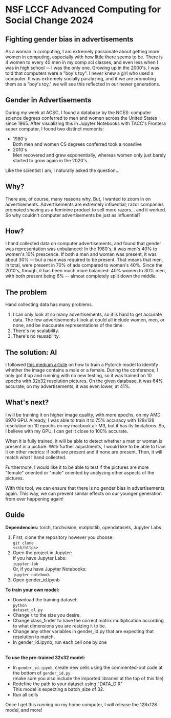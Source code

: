 # NSF LCCF Advanced Computing for Social Change 2024

## Fighting gender bias in advertisements
As a woman in computing, I am extremely passionate about getting more women in computing, especially with how little there seems to be.
There is 4 women to every 40 men in my comp sci classes, and even less when I was in high school -- I was the only one.
Growing up in the 2000's, I was told that computers were a "boy's toy". I never knew a girl who used a computer. It was extremely socially 
paralyzing, and if we are promoting them as a "boy's toy," we will see this reflected in our newer generations. 

## Gender in Advertisements
During my week at ACSC, I found a database by the NCES: computer science degrees conferred
to men and women across the United States since 1965. After visualizing this in Jupyter Notebooks
with TACC's Frontera super computer, I found two distinct moments:
 - 1980's<br>
     Both men and women CS degrees conferred took a nosedive
 - 2010's<br>
     Men recovered and grew exponentially, whereas women only just barely started to grow again
     in the 2020's

Like the scientist I am, I naturally asked the question...

## Why?
There are, of course, many reasons why. But, I wanted to zoom in on advertisements. Advertisements
  are extremely influential; razor companies promoted shaving as a feminine product to sell more razors...
  and it worked. So why couldn't computer advertisements be just as influential?

## How?
I hand collected data on computer advertisements, and found that gender was representation was unbalanced:
  In the 1980's, it was men's 40% to women's 10% prescence. If both a man and woman was present, it was about 
  30% -- but a man was required to be present. That means that men, in total, were present in 70% of ads compared
  to women's 40%. Since the 2010's, though, it has been much more balanced: 40% women to 30% men, with both present 
  being 6% -- almost completely split down the middle.

## The problem
Hand collecting data has many problems.
1. I can only look at so many advertisements, so it is hard to get accurate data. The few advertisements I look at
   could all include women, men, or none, and be inaccurate representations of the time.
3. There's no scalability.
4. There's no reusability.

## The solution: AI
I followed [this medium article](url) on how to train a Pytorch model to identify whether the image contains a male or a female.
During the conference, I only got it up and running with no new testing, so it was trained on 10 epochs with 32x32 resolution pictures. 
On the given database, it was 64% accurate; on my advertisements, it was even lower, at 41%.

## What's next?
I will be training it on higher image quality, with more epochs, on my AMD 6970 GPU. Already, I was able to train it to 75% accuracy
with 128x128 resolution on 10 epochs on my macbook air M3, but it has its limitations. So, I believe with my GPU, I can get it close 
to 100% accurate.

When it is fully trained, it will be able to detect whether a man or woman is present in a picture. With further adjustments, I would
like to be able to train it on other metrics: if both are present and if none are present. Then, it will match what I hand collected.

Furthermore, I would like it to be able to test if the pictures are more "female" oriented or "male" oriented by analyzing other
aspects of the pictures.

With this tool, we can ensure that there is no gender bias in advertisements again. This way, we can prevent similar effects on 
our younger generation from ever happening again!

## Guide
<b>Dependencies:</b> torch, torchvision, matplotlib, opendatasets, Jupyter Labs
1. First, clone the repository however you choose:<br>
    <code>git clone <ssh/https></code>
2. Open the project in Jupyter:<br>
    If you have Jupyter Labs:<br>
     <code>jupyter-lab</code><br>
    Or, if you have Jupyter Notebooks:<br>
     <code>jupyter-notebook</code>
3. Open gender_id.ipynb<br>

<b>To train your own model:</b><br>
- Download the training dataset:<br>
    <code>python dataset_dl.py</code>
- Change <code>t</code> to the size you desire.<br>
- Change class_finder to have the correct matrix multiplication according to what dimensions you are resizing it to be.<br>
- Change any other variables in gender_id.py that are expecting that resolution to match.<br>
- In gender_id.ipynb, run each cell one by one<br><br>

<b>To use the pre-trained 32x32 model:</b><br>
- In <code>gender_id.ipynb</code>, create new cells using the commented-out code at the bottom of <code>gender_id.py</code><br>
     (make sure you also include the imported libraries at the top of this file)<br>
- Redefine the path to your dataset using "DATA_DIR"<br>
     This model is expecting a batch_size of 32.<br>
- Run all cells

Once I get this running on my home computer, I will release the 128x128 model, and more!
